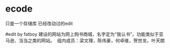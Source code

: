 # ecode
只是一个存储库
已经改动过的edit

#edit by fatboy
  建设的网站为网上购书商城，名字定为“我认书”，功能类似于亚马逊、当当之类的网站。
  组内成员：梁文理，陈伟豪，何卓维，贺世龙，叶天朗
  
 
